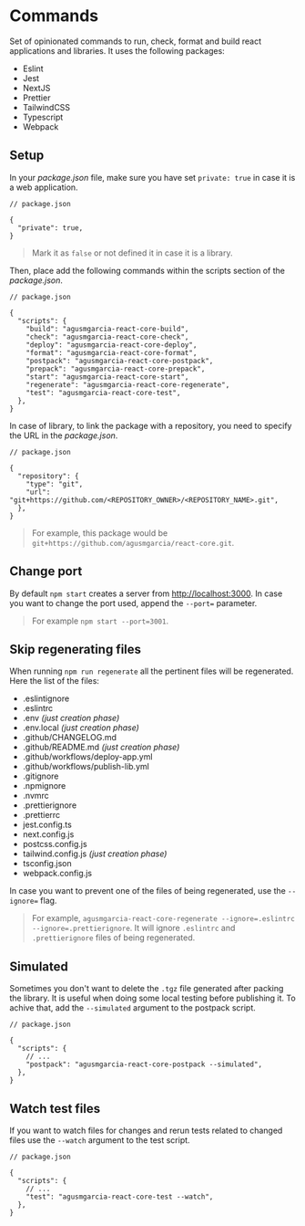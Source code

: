 # Commands

Set of opinionated commands to run, check, format and build react applications and libraries. It uses the following packages:

- Eslint
- Jest
- NextJS
- Prettier
- TailwindCSS
- Typescript
- Webpack

## Setup

In your _package.json_ file, make sure you have set `private: true` in case it is a web application.

```jsonc
// package.json

{
  "private": true,
}
```

> Mark it as `false` or not defined it in case it is a library.

Then, place add the following commands within the scripts section of the _package.json_.

```jsonc
// package.json

{
  "scripts": {
    "build": "agusmgarcia-react-core-build",
    "check": "agusmgarcia-react-core-check",
    "deploy": "agusmgarcia-react-core-deploy",
    "format": "agusmgarcia-react-core-format",
    "postpack": "agusmgarcia-react-core-postpack",
    "prepack": "agusmgarcia-react-core-prepack",
    "start": "agusmgarcia-react-core-start",
    "regenerate": "agusmgarcia-react-core-regenerate",
    "test": "agusmgarcia-react-core-test",
  },
}
```

In case of library, to link the package with a repository, you need to specify the URL in the _package.json_.

```jsonc
// package.json

{
  "repository": {
    "type": "git",
    "url": "git+https://github.com/<REPOSITORY_OWNER>/<REPOSITORY_NAME>.git",
  },
}
```

> For example, this package would be `git+https://github.com/agusmgarcia/react-core.git`.

## Change port

By default `npm start` creates a server from <http://localhost:3000>. In case you want to change the port used, append the `--port=` parameter.

> For example `npm start --port=3001`.

## Skip regenerating files

When running `npm run regenerate` all the pertinent files will be regenerated. Here the list of the files:

- .eslintignore
- .eslintrc
- .env _(just creation phase)_
- .env.local _(just creation phase)_
- .github/CHANGELOG.md
- .github/README.md _(just creation phase)_
- .github/workflows/deploy-app.yml
- .github/workflows/publish-lib.yml
- .gitignore
- .npmignore
- .nvmrc
- .prettierignore
- .prettierrc
- jest.config.ts
- next.config.js
- postcss.config.js
- tailwind.config.js _(just creation phase)_
- tsconfig.json
- webpack.config.js

In case you want to prevent one of the files of being regenerated, use the `--ignore=` flag.

> For example, `agusmgarcia-react-core-regenerate --ignore=.eslintrc --ignore=.prettierignore`. It will ignore `.eslintrc` and `.prettierignore` files of being regenerated.

## Simulated

Sometimes you don't want to delete the `.tgz` file generated after packing the library. It is useful when doing some local testing before publishing it. To achive that, add the `--simulated` argument to the postpack script.

```jsonc
// package.json

{
  "scripts": {
    // ...
    "postpack": "agusmgarcia-react-core-postpack --simulated",
  },
}
```

## Watch test files

If you want to watch files for changes and rerun tests related to changed files use the `--watch` argument to the test script.

```jsonc
// package.json

{
  "scripts": {
    // ...
    "test": "agusmgarcia-react-core-test --watch",
  },
}
```
